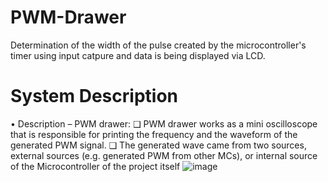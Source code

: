 # PWM-Drawer
Determination of the width of the pulse created by the microcontroller's timer using input catpure and data is being displayed via LCD.  
# System Description
• Description – PWM drawer:
❑ PWM drawer works as a mini oscilloscope that is responsible 
for printing the frequency and the waveform of the generated 
PWM signal.
❑ The generated wave came from two sources, external sources 
(e.g. generated PWM from other MCs), or internal source of 
the Microcontroller of the project itself
![image](https://github.com/faatthy/PWM-Drawer/assets/110846097/9c78b70a-84e4-49bc-a30e-0d1e920fdcd2)

